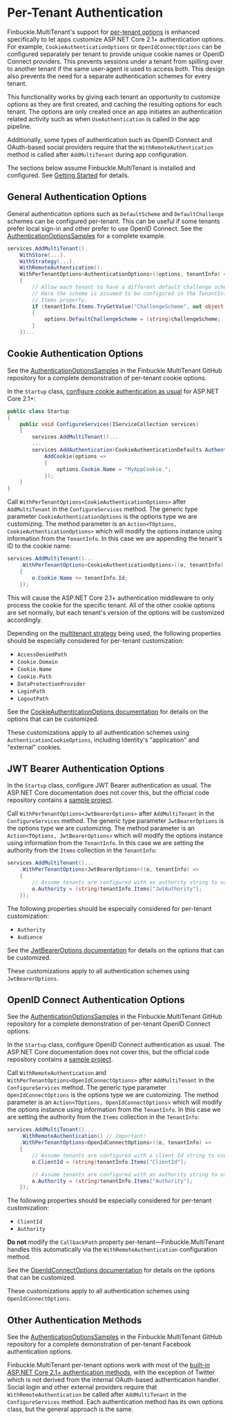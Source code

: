 # Per-Tenant Authentication

Finbuckle.MultiTenant's support for [per-tenant options](Options) is enhanced specifically to let apps customize ASP.NET Core 2.1+ authentication options. For example, `CookieAuthenticationOptions` or `OpenIdConnectOptions` can be configured separately per tenant to provide unique cookie names or OpenID Connect providers. This prevents sessions under a tenant from spilling over to another tenant if the same user-agent is used to access both. This design also prevents the need for a separate authentication schemes for every tenant.

This functionality works by giving each tenant an opportunity to customize options as they are first created, and caching the resulting options for each tenant. The options are only created once an app initiates an authentication related activity such as when `UseAuthentication` is called in the app pipeline.

Additionally, some types of authentication such as OpenID Connect and OAuth-based social providers require that the `WithRemoteAuthentication` method is called after `AddMultiTenant` during app configuration.

The sections below assume Finbuckle.MultiTenant is installed and configured. See [Getting Started](GettingStarted) for details.

## General Authentication Options

General authentication options such as `DefaultScheme` and `DefaultChallenge` schemes can be configured per-tenant. This can be useful if some tenants prefer local sign-in and other prefer to use OpenID Connect. See the [AuthenticationOptionsSamples](https://github.com/Finbuckle/Finbuckle.MultiTenant/tree/master/samples/AuthenticationOptionsSample) for a complete example.

```cs
services.AddMultiTenant().
    WithStore(...).
    WithStrategy(...).
    WithRemoteAuthentication().
    WithPerTenantOptions<AuthenticationOptions>((options, tenantInfo) =>
    {
        // Allow each tenant to have a different default challenge scheme.
        // Here the scheme is assumed to be configured in the TenantInfo's 
        // Items property.
        if (tenantInfo.Items.TryGetValue("ChallengeScheme", out object challengeScheme))
        {
            options.DefaultChallengeScheme = (string)challengeScheme;
        }
    })...
```

## Cookie Authentication Options

See the [AuthenticationOptionsSamples](https://github.com/Finbuckle/Finbuckle.MultiTenant/tree/master/samples/AuthenticationOptionsSample) in the Finbuckle.MultiTenant GitHub repository for a complete demonstration of per-tenant cookie options.

In the `Startup` class, [configure cookie authentication as usual](https://docs.microsoft.com/en-us/aspnet/core/security/authentication/cookie) for ASP.NET Core 2.1+:

```cs
public class Startup
{
    public void ConfigureServices(IServiceCollection services)
    {
        services.AddMultiTenant()...
        ...
        services.AddAuthentication(CookieAuthenticationDefaults.AuthenticationScheme).
            AddCookie(options =>
            {
                options.Cookie.Name = "MyAppCookie.";
            });
    }
}
 ```

Call `WithPerTenantOptions<CookieAuthenticationOptions>` after `AddMultiTenant` in the `ConfigureServices` method. The generic type parameter `CookieAuthenticationOptions` is the options type we are customizing. The method parameter is an `Action<TOptions, CookieAuthenticationOptions>` which will modify the options instance using information from the `TenantInfo`. In this case we are appending the tenant's ID to the cookie name:

```cs
services.AddMultiTenant()...
    .WithPerTenantOptions<CookieAuthenticationOptions>((o, tenantInfo) =>
    {
        o.Cookie.Name += tenantInfo.Id;
    });
```

This will cause the ASP.NET Core 2.1+ authentication middleware to only process the cookie for the specific tenant. All of the other cookie options are set normally, but each tenant's version of the options will be customized accordingly.

Depending on the [multitenant strategy](Strategies) being used, the following properties should be especially considered for per-tenant customization:

* `AccessDeniedPath`
* `Cookie.Domain`
* `Cookie.Name`
* `Cookie.Path`
* `DataProtectionProvider`
* `LoginPath` 
* `LogoutPath`

See the [CookieAuthenticationOptions documentation](https://docs.microsoft.com/en-us/dotnet/api/microsoft.aspnetcore.authentication.cookies.cookieauthenticationoptions) for details on the options that can be customized.

These customizations apply to all authentication schemes using `AuthenticationCookieOptions`, including Identity's "application" and "external" cookies.

## JWT Bearer Authentication Options

In the `Startup` class, configure JWT Bearer authentication as usual. The ASP.NET Core documentation does not cover this, but the official code repository contains a [sample project](https://github.com/aspnet/Security/tree/master/samples/JwtBearerSample).

 Call `WithPerTenantOptions<JwtBearerOptions>` after `AddMultiTenant` in the `ConfigureServices` method. The generic type parameter `JwtBearerOptions` is the options type we are customizing. The method parameter is an `Action<TOptions, JwtBearerOptions>` which will modify the options instance using information from the `TenantInfo`. In this case we are setting the authority from the `Items` collection in the `TenantInfo`:

```cs
services.AddMultiTenant()...
    .WithPerTenantOptions<JwtBearerOptions>((o, tenantInfo) =>
    {
        // Assume tenants are configured with an authority string to use here.
        o.Authority = (string)tenantInfo.Items["JwtAuthority"];
    });
```
The following properties should be especially considered for per-tenant customization:

* `Authority`
* `Audience`

See the [JwtBearerOptions documentation](https://docs.microsoft.com/en-us/dotnet/api/microsoft.aspnetcore.authentication.jwtbearer.jwtbeareroptions) for details on the options that can be customized.

These customizations apply to all authentication schemes using `JwtBearerOptions`.

## OpenID Connect Authentication Options

See the [AuthenticationOptionsSamples](https://github.com/Finbuckle/Finbuckle.MultiTenant/tree/master/samples/AuthenticationOptionsSample) in the Finbuckle.MultiTenant GitHub repository for a complete demonstration of per-tenant OpenID Connect options.

In the `Startup` class, configure OpenID Connect authentication as usual. The ASP.NET Core documentation does not cover this, but the official code repository contains a [sample project](https://github.com/aspnet/Security/tree/master/samples/OpenIdConnectSample).

 Call `WithRemoteAuthentication` and `WithPerTenantOptions<OpenIdConnectOptions>` after `AddMultiTenant` in the `ConfigureServices` method. The generic type parameter `OpenIdConnectOptions` is the options type we are customizing. The method parameter is an `Action<TOptions, OpenIdConnectOptions>` which will modify the options instance using information from the `TenantInfo`. In this case we are setting the authority from the `Items` collection in the `TenantInfo`:

```cs
services.AddMultiTenant()...
    .WithRemoteAuthentication() // Important!
    .WithPerTenantOptions<OpenIdConnectOptions>((o, tenantInfo) =>
    {
        // Assume tenants are configured with a client Id string to use here.
        o.ClientId = (string)tenantInfo.Items["ClientId"];

        // Assume tenants are configured with an authority string to use here.
        o.Authority = (string)tenantInfo.Items["Authority"];
    });
```
The following properties should be especially considered for per-tenant customization:

* `ClientId`
* `Authority`

**Do not** modify the `CallbackPath` property per-tenant&mdash;Finbuckle.MultiTenant handles this automatically via the `WithRemoteAuthentication` configuration method.

See the [OpenIdConnectOptions documentation](https://docs.microsoft.com/en-us/dotnet/api/microsoft.aspnetcore.authentication.openidconnect.openidconnectoptions) for details on the options that can be customized.

These customizations apply to all authentication schemes using `OpenIdConnectOptions`.

## Other Authentication Methods

See the [AuthenticationOptionsSamples](https://github.com/Finbuckle/Finbuckle.MultiTenant/tree/master/samples/AuthenticationOptionsSample) in the Finbuckle.MultiTenant GitHub repository for a complete demonstration of per-tenant Facebook authentication options.

Finbuckle.MultiTenant per-tenant options work with most of the [built-in ASP.NET Core 2.1+ authentication methods](https://docs.microsoft.com/en-us/aspnet/core/security/authentication/social/), with the exception of Twitter which is not derived from the internal OAuth-based authentication handler. Social login and other external providers require that `WithRemoteAuthentication` be called after `AddMultiTenant` in the `ConfigureServices` method. Each authentication method has its own options class, but the general approach is the same.